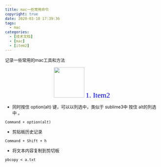 ```yaml
---
title: mac一些常用命令
copyright: true
date: 2020-03-10 17:39:36
tags:
  - mac
categories:
  - [技术文档]
  - [mac]
  - [item2]
---
```

记录一些常用的mac工具和方法


<center>
<img src="http://zhangzw001.github.io/images/dockerniu.jpeg" width = "100" height = "100" style="border: 0"/>
<font color="blue" face="黑体" size=5> 1. Item2 </font>
</center>

- 同时按住 option(alt) 键，可以以列选中，类似于 sublime3中 按住 alt的列选中 。
```
Command + option(alt) 
```

- 剪贴板历史记录
```
Command + Shift + h
```

- 将文本内容复制到剪切板
```
pbcopy < a.txt
```
